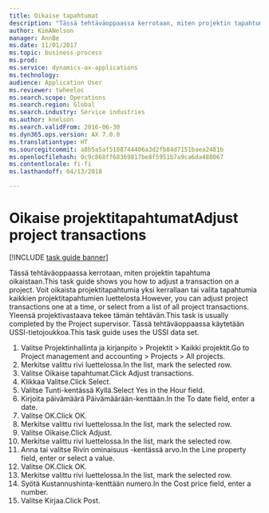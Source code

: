 ```yaml
--- 
title: Oikaise tapahtumat
description: "Tässä tehtäväoppaassa kerrotaan, miten projektin tapahtuma oikaistaan."
author: KimANelson
manager: AnnBe
ms.date: 11/01/2017
ms.topic: business-process
ms.prod: 
ms.service: dynamics-ax-applications
ms.technology: 
audience: Application User
ms.reviewer: twheeloc
ms.search.scope: Operations
ms.search.region: Global
ms.search.industry: Service industries
ms.author: knelson
ms.search.validFrom: 2016-06-30
ms.dyn365.ops.version: AX 7.0.0
ms.translationtype: HT
ms.sourcegitcommit: a8b5a5af5108744406a3d2fb84d7151baea2481b
ms.openlocfilehash: 0c9c868ff68369817be8f5951b7a9ca6da488067
ms.contentlocale: fi-fi
ms.lasthandoff: 04/13/2018

---
```

# <a name="adjust-project-transactions"></a><span data-ttu-id="98bff-103">Oikaise projektitapahtumat</span><span class="sxs-lookup"><span data-stu-id="98bff-103">Adjust project transactions</span></span>

[!INCLUDE [task guide banner](../../includes/task-guide-banner.md)]

<span data-ttu-id="98bff-104">Tässä tehtäväoppaassa kerrotaan, miten projektin tapahtuma oikaistaan.</span><span class="sxs-lookup"><span data-stu-id="98bff-104">This task guide shows you how to adjust a transaction on a project.</span></span> <span data-ttu-id="98bff-105">Voit oikaista projektitapahtumia yksi kerrallaan tai valita tapahtumia kaikkien projektitapahtumien luettelosta.</span><span class="sxs-lookup"><span data-stu-id="98bff-105">However, you can adjust project transactions one at a time, or select from a list of all project transactions.</span></span> <span data-ttu-id="98bff-106">Yleensä projektivastaava tekee tämän tehtävän.</span><span class="sxs-lookup"><span data-stu-id="98bff-106">This task is usually completed by the Project supervisor.</span></span> <span data-ttu-id="98bff-107">Tässä tehtäväoppaassa käytetään USSI-tietojoukkoa.</span><span class="sxs-lookup"><span data-stu-id="98bff-107">This task guide uses the USSI data set.</span></span>

1. <span data-ttu-id="98bff-108">Valitse Projektinhallinta ja kirjanpito > Projektit > Kaikki projektit.</span><span class="sxs-lookup"><span data-stu-id="98bff-108">Go to Project management and accounting > Projects > All projects.</span></span> 
2. <span data-ttu-id="98bff-109">Merkitse valittu rivi luettelossa.</span><span class="sxs-lookup"><span data-stu-id="98bff-109">In the list, mark the selected row.</span></span> 
3. <span data-ttu-id="98bff-110">Valitse Oikaise tapahtumat.</span><span class="sxs-lookup"><span data-stu-id="98bff-110">Click Adjust transactions.</span></span> 
4. <span data-ttu-id="98bff-111">Klikkaa Valitse.</span><span class="sxs-lookup"><span data-stu-id="98bff-111">Click Select.</span></span> 
5. <span data-ttu-id="98bff-112">Valitse Tunti-kentässä Kyllä.</span><span class="sxs-lookup"><span data-stu-id="98bff-112">Select Yes in the Hour field.</span></span> 
6. <span data-ttu-id="98bff-113">Kirjoita päivämäärä Päivämäärään-kenttään.</span><span class="sxs-lookup"><span data-stu-id="98bff-113">In the To date field, enter a date.</span></span> 
7. <span data-ttu-id="98bff-114">Valitse OK.</span><span class="sxs-lookup"><span data-stu-id="98bff-114">Click OK.</span></span> 
8. <span data-ttu-id="98bff-115">Merkitse valittu rivi luettelossa.</span><span class="sxs-lookup"><span data-stu-id="98bff-115">In the list, mark the selected row.</span></span> 
9. <span data-ttu-id="98bff-116">Valitse Oikaise.</span><span class="sxs-lookup"><span data-stu-id="98bff-116">Click Adjust.</span></span> 
10. <span data-ttu-id="98bff-117">Merkitse valittu rivi luettelossa.</span><span class="sxs-lookup"><span data-stu-id="98bff-117">In the list, mark the selected row.</span></span> 
11. <span data-ttu-id="98bff-118">Anna tai valitse Rivin ominaisuus -kentässä arvo.</span><span class="sxs-lookup"><span data-stu-id="98bff-118">In the Line property field, enter or select a value.</span></span> 
12. <span data-ttu-id="98bff-119">Valitse OK.</span><span class="sxs-lookup"><span data-stu-id="98bff-119">Click OK.</span></span> 
13. <span data-ttu-id="98bff-120">Merkitse valittu rivi luettelossa.</span><span class="sxs-lookup"><span data-stu-id="98bff-120">In the list, mark the selected row.</span></span> 
14. <span data-ttu-id="98bff-121">Syötä Kustannushinta-kenttään numero.</span><span class="sxs-lookup"><span data-stu-id="98bff-121">In the Cost price field, enter a number.</span></span> 
15. <span data-ttu-id="98bff-122">Valitse Kirjaa.</span><span class="sxs-lookup"><span data-stu-id="98bff-122">Click Post.</span></span> 

